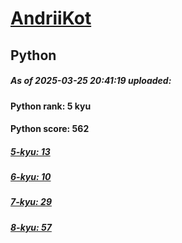# [AndriiKot](https://www.codewars.com/users/AndriiKot) 
## Python

##### As of 2025-03-25 20:41:19 uploaded:

#### Python rank: 5 kyu

#### Python score: 562

##### [5-kyu: 13](https://github.com/AndriiKot/Python__CodeWars/tree/main/kyu-5)

##### [6-kyu: 10](https://github.com/AndriiKot/Python__CodeWars/tree/main/kyu-6)

##### [7-kyu: 29](https://github.com/AndriiKot/Python__CodeWars/tree/main/kyu-7)

##### [8-kyu: 57](https://github.com/AndriiKot/Python__CodeWars/tree/main/kyu-8)


